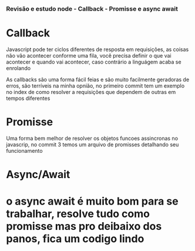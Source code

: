 ### Revisão e estudo node - Callback - Promisse e async await

<h1> Callback </h1>

<p> Javascript pode ter ciclos diferentes de resposta em requisições, as coisas não
vão acontecer conforme uma fila, você precisa definir o que vai acontecer e quando vai
acontecer, caso contrário a linguágem acaba se enrolando </p>

<p> As callbacks são uma forma fácil feias e são muito facilmente geradoras de erros, 
são terríveis na minha opnião, no primeiro commit tem um exemplo no index de como resolver
a requisições que dependem de outras em tempos diferentes </p>

<h1> Promisse </h1>

<p> Uma forma bem melhor de resolver os objetos funcoes assincronas no javascrip, no commit
3 temos um arquivo de promisses detalhando seu funcionamento </p> 

<h1> Async/Await <h1>

<p> o async await é muito bom para se trabalhar, resolve tudo como promisse mas pro deibaixo dos
panos, fica um codigo lindo </p>

